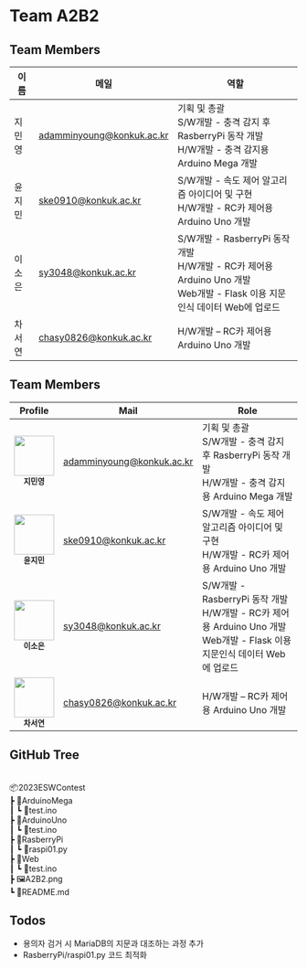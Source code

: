 # Team A2B2

## Team Members

| 이름   | 메일               | 역할 |
| ------ | ------------------ | ------ |
| 지민영 | adamminyoung@konkuk.ac.kr | 기획 및 총괄<br/>S/W개발 - 충격 감지 후 RasberryPi 동작 개발<br/>H/W개발 - 충격 감지용 Arduino Mega 개발 |
| 윤지민 | ske0910@konkuk.ac.kr | S/W개발 - 속도 제어 알고리즘 아이디어 및 구현<br/>H/W개발 - RC카 제어용 Arduino Uno 개발 |
| 이소은 | sy3048@konkuk.ac.kr | S/W개발 - RasberryPi 동작 개발<br/>H/W개발 - RC카 제어용 Arduino Uno 개발<br/>Web개발 - Flask 이용 지문인식 데이터 Web에 업로드 |
| 차서연 | chasy0826@konkuk.ac.kr | H/W개발 – RC카 제어용 Arduino Uno 개발 |

## Team Members
| Profile | Mail | Role |
| ------- | ---- | ---- |
| <div align="center"><img src="![](./imgs/지민영.jpeg)" width="70px;" alt=""/><br/><sub><b>지민영</b><sub></a></div> | adamminyoung@konkuk.ac.kr | 기획 및 총괄<br/>S/W개발 - 충격 감지 후 RasberryPi 동작 개발<br/>H/W개발 - 충격 감지용 Arduino Mega 개발 |
| <div align="center"><img src="https://avatars.githubusercontent.com/seiyoon" width="70px;" alt=""/><br/><sub><b>윤지민</b><sub></a></div> | ske0910@konkuk.ac.kr | S/W개발 - 속도 제어 알고리즘 아이디어 및 구현<br/>H/W개발 - RC카 제어용 Arduino Uno 개발 |
| <div align="center"><img src="https://avatars.githubusercontent.com/u/100904133?v=4" width="70px;" alt=""/><br/><sub><b>이소은</b></sub></a></div> | sy3048@konkuk.ac.kr | S/W개발 - RasberryPi 동작 개발<br/>H/W개발 - RC카 제어용 Arduino Uno 개발<br/>Web개발 - Flask 이용 지문인식 데이터 Web에 업로드 |
| <div align="center"><img src="https://avatars.githubusercontent.com/u/57091983?v=4" width="70px;" alt=""/><br/><sub><b>차서연</b></sub></a></div> | chasy0826@konkuk.ac.kr | H/W개발 – RC카 제어용 Arduino Uno 개발 |

## GitHub Tree

<br/>
📦2023ESWContest <br/>
 ┣ 📂ArduinoMega <br/>
 ┃ ┗ 📜test.ino <br/>
 ┣ 📂ArduinoUno <br/>
 ┃ ┗ 📜test.ino <br/>
 ┣ 📂RasberryPi <br/>
 ┃ ┗ 📜raspi01.py <br/>
 ┣ 📂Web <br/>
 ┃ ┗ 📜test.ino <br/>
 ┣ 🖼️A2B2.png <br/> 
 ┗ 📜README.md

## Todos

- 용의자 검거 시 MariaDB의 지문과 대조하는 과정 추가
- RasberryPi/raspi01.py 코드 최적화
